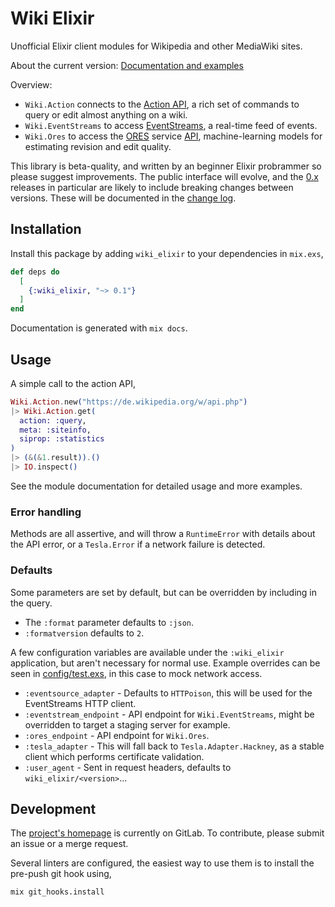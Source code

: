 # Wiki Elixir

Unofficial Elixir client modules for Wikipedia and other MediaWiki sites.

About the current version: [Documentation and examples](https://hexdocs.pm/wiki_elixir/api-reference.html)

Overview:
* `Wiki.Action` connects to the [Action API](https://www.mediawiki.org/wiki/Special:MyLanguage/API:Main_page),
a rich set of commands to query or edit almost anything on a wiki.
* `Wiki.EventStreams` to access [EventStreams](https://wikitech.wikimedia.org/wiki/Event_Platform/EventStreams),
a real-time feed of events.
* `Wiki.Ores` to access the [ORES](https://www.mediawiki.org/wiki/ORES) service [API](https://ores.wikimedia.org/v3/),
machine-learning models for estimating revision and edit quality.

This library is beta-quality, and written by an beginner Elixir probrammer so
please suggest improvements.  The public interface will evolve, and the
[0.x](https://semver.org/) releases in particular are likely to include breaking changes
between versions.  These will be documented in the [change log](CHANGELOG.md).

## Installation

Install this package by adding `wiki_elixir` to your dependencies in `mix.exs`,

```elixir
def deps do
  [
    {:wiki_elixir, "~> 0.1"}
  ]
end
```

Documentation is generated with `mix docs`.

## Usage

A simple call to the action API,

```elixir
Wiki.Action.new("https://de.wikipedia.org/w/api.php")
|> Wiki.Action.get(
  action: :query,
  meta: :siteinfo,
  siprop: :statistics
)
|> (&(&1.result)).()
|> IO.inspect()
```

See the module documentation for detailed usage and more examples.

### Error handling

Methods are all assertive, and will throw a `RuntimeError` with details about the
API error, or a `Tesla.Error` if a network failure is detected.

### Defaults

Some parameters are set by default, but can be overridden by including in the query.

* The `:format` parameter defaults to `:json`.
* `:formatversion` defaults to `2`.

A few configuration variables are available under the `:wiki_elixir` application,
but aren't necessary for normal use.  Example overrides can be seen in
[config/test.exs](config/test.exs), in this case to mock network access.

* `:eventsource_adapter` - Defaults to `HTTPoison`, this will be used for the
EventStreams HTTP client.
* `:eventstream_endpoint` - API endpoint for `Wiki.EventStreams`, might be
overridden to target a staging server for example.
* `:ores_endpoint` - API endpoint for `Wiki.Ores`.
* `:tesla_adapter` - This will fall back to `Tesla.Adapter.Hackney`, as a stable
client which performs certificate validation.
* `:user_agent` - Sent in request headers, defaults to `wiki_elixir/<version>`...

## Development

The [project's homepage](https://gitlab.com/adamwight/wiki_elixir) is currently on GitLab.
To contribute, please submit an issue or a merge request.

Several linters are configured, the easiest way to use them is to install the
pre-push git hook using,

```shell script
mix git_hooks.install
```
